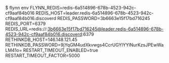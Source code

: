 $ flynn env
FLYNN_REDIS=redis-6a514896-678b-4523-942c-cf9aaf84b016
REDIS_HOST=leader.redis-6a514896-678b-4523-942c-cf9aaf84b016.discoverd
REDIS_PASSWORD=3b6663e15f17bd716245
REDIS_PORT=6379
REDIS_URL=redis://:3b6663e15f17bd716245@leader.redis-6a514896-678b-4523-942c-cf9aaf84b016.discoverd:6379
RETHINKDB_HOST=146.148.121.45
RETHINKDB_PASSWORD=9jYqGM4udXkvwgs4CcrUGYlYYlNurKzsJPEwWaLM41o=
RESTART_TIMEOUT_ENABLED=true
RESTART_TIMEOUT_FACTOR=5000

